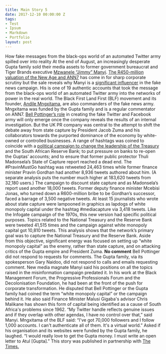 ```yaml
---
title: Main Story 5
date: 2017-12-10 00:00:00 Z
tags:
- Test
- Ipsum
- Markdown
- Portfolio
layout: post
---
```


How fake messages from the black-ops world of an automated Twitter army spilled over into reality
At the end of August, an increasingly desperate Gupta family sold their media assets to former government bureaucrat and Tiger Brands executive <a href="https://www.timeslive.co.za/sunday-times/news/2017-08-26-i-know-what-ive-signed-up-for-manyi-spills-the-beans-on-his-new-business/">Mzwanele “Jimmy” Manyi</a>.
<a href="https://www.timeslive.co.za/sunday-times/business/2017-08-22-manyi-overpaid-guptas-for-ann7-and-the-new-age-valuation-shows/">The R450-million valuation of the New Age and ANN7</a> has come in for sharp corporate scrutiny but the sale reveals why Manyi is a <a href="https://www.timeslive.co.za/news/south-africa/2017-09-01-defamatory-posts-by-manyi-scare-billionaire/">significant influencer</a> in the fake news campaign.
His is one of 19 authentic accounts that took the message from the black-ops world of an automated Twitter army into the networks of power in the real world.
The Black First Land First (BLF) movement and its founder, <a href="https://www.timeslive.co.za/politics/2017-08-08-blf-mngxitama-in-contempt-of-court-for-harassing-journalists/">Andile Mngxitama</a>, are also commanders of the fake news army. Mngxitama was funded by the Gupta family and is a regular commentator on ANN7.
<a href="https://www.timeslive.co.za/news/south-africa/2017-08-25-the-bell-begins-to-toll-guptas-uk-spin-doctors-in-breach/">Bell Pottinger’s role</a> in creating the fake Twitter and Facebook army will only emerge once the company reveals the results of an internal investigation.
But the UK PR company was central to the attempt to shift the debate away from state capture by President Jacob Zuma and his collaborators towards the purported dominance of the economy by white-owned or controlled businesses.
A range of hashtags was coined to coincide with a <a href="https://www.timeslive.co.za/politics/2017-07-14-gordhan-rejects-apology-calls-it-a-pathetic-cover-up/">political campaign to change the leadership of the Treasury</a> and the South African Reserve Bank; to put pressure on banks to re-open the Guptas’ accounts; and to ensure that former public protector Thuli Madonsela’s State of Capture report reached a dead end.
The #PravinMustGo hashtag was retweeted 24,463 times while former finance minister Pravin Gordhan had another 8,936 tweets authored about him. (A separate analysis puts the number much higher at 183,620 tweets from 32,180 users.)
The campaign to discount state capture and as Madonsela’s report used another 18,000 tweets. Former deputy finance minister Mcebisi Jonas, who turned down a R600-million bribe to be Gordhan’s successor, faced a barrage of 3,500 negative tweets.
At least 15 journalists who wrote about state capture were lampooned in graphics as lapdogs of white monopoly capital under the hashtag #mediacapture via 3,418 tweets.
Like the Infogate campaign of the 1970s, this new version had specific political purposes. Topics related to the National Treasury and the Reserve Bank were tweeted 41,515 times and the campaign against white monopoly capital got 10,810 tweets.
This analysis shows that the network’s primary goal was to capture the National Treasury and the Reserve Bank. Aside from this objective, significant energy was focused on setting up “white monopoly capital” as the enemy, rather than state capture, and on attacking critics of the Gupta empire and President Zuma.
<strong>No comment</strong>
Bell Pottinger did not respond to requests for comments.
The Gupta family, via its spokesperson Gary Naidoo, did not respond to calls and emails requesting comment.
New media magnate Manyi said his positions on all the topics raised in the misinformation campaign predated it.
In his work at the Black Management Forum, the Progressive Professionals Forum and the Decolonisation Foundation, he had been at the front of the push for corporate transformation.
He disputed that Bell Pottinger or the Gupta family had coined the term “white monopoly capital” or the campaign behind it. He also said Finance Minister Malusi Gigaba's advisor Chris Malikane has shown this form of capital being identified as a cause of South Africa's problems since 1962.
“My Twitter handle reflects genuine issues and if they overlap with other agendas, I have no control over that,” said Manyi.
Mngxitama of the BLF said: “I've got 70,000 followers and I follow 1,000 accounts. I can't authenticate all of them. It's a virtual world.”
Asked if his organisation and its websites were funded by the Gupta family, he laughed.  “I would really love to get the Gupta money. I must write an open letter to Atul [Gupta].”
This story was published in partnership with <a href="https://www.timeslive.co.za/news/south-africa/2017-09-04-meet-the-real-life-commanders-of-the-guptas-fake-news-army/">The Times.</a>
